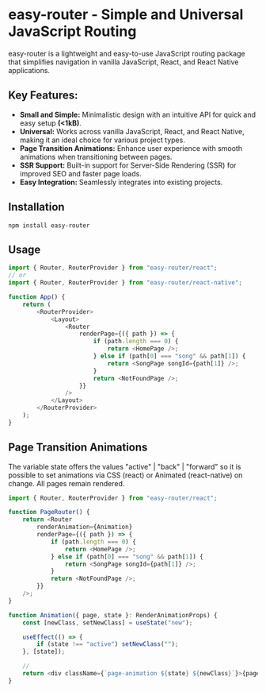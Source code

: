 # easy-router - Simple and Universal JavaScript Routing

easy-router is a lightweight and easy-to-use JavaScript routing package that
simplifies navigation in vanilla JavaScript, React, and React Native
applications.

## Key Features:

- **Small and Simple:** Minimalistic design with an intuitive API for quick and
  easy setup __(<1kB)__.
- **Universal:** Works across vanilla JavaScript, React, and React Native,
  making it an ideal choice for various project types.
- **Page Transition Animations:** Enhance user experience with smooth animations
  when transitioning between pages.
- **SSR Support:** Built-in support for Server-Side Rendering (SSR) for improved
  SEO and faster page loads.
- **Easy Integration:** Seamlessly integrates into existing projects.

## Installation

```
npm install easy-router
```

## Usage

```js
import { Router, RouterProvider } from "easy-router/react";
// or
import { Router, RouterProvider } from "easy-router/react-native";

function App() {
    return (
        <RouterProvider>
            <Layout>
                <Router
                    renderPage={({ path }) => {
                        if (path.length === 0) {
                            return <HomePage />;
                        } else if (path[0] === "song" && path[1]) {
                            return <SongPage songId={path[1]} />;
                        }
                        return <NotFoundPage />;
                    }}
                />
            </Layout>
        </RouterProvider>
    );
}
```

## Page Transition Animations

The variable state offers the values "active" | "back" | "forward" so it is 
possible to set animations via CSS (react) or Animated (react-native) on change.
All pages remain rendered.

```js
import { Router, RouterProvider } from "easy-router/react";

function PageRouter() {
    return <Router
        renderAnimation={Animation}
        renderPage={({ path }) => {
            if (path.length === 0) {
                return <HomePage />;
            } else if (path[0] === "song" && path[1]) {
                return <SongPage songId={path[1]} />;
            }
            return <NotFoundPage />;
        }}
    />;
}

function Animation({ page, state }: RenderAnimationProps) {
    const [newClass, setNewClass] = useState("new");

    useEffect(() => {
        if (state !== "active") setNewClass("");
    }, [state]);

    // 
    return <div className={`page-animation ${state} ${newClass}`}>{page}</div>;
}
```
